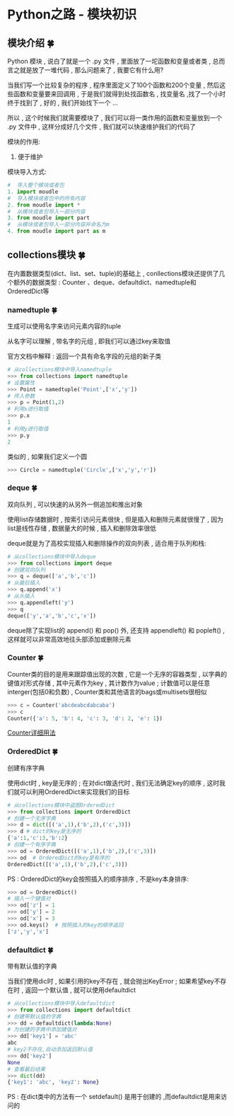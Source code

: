 # Python之路 -  模块初识
##  模块介绍 🍀

Python 模块 , 说白了就是一个 .py 文件 , 里面放了一坨函数和变量或者类 , 总而言之就是放了一堆代码 , 那么问题来了 , 我要它有什么用?

当我们写一个比较复杂的程序 , 程序里面定义了100个函数和200个变量 , 然后这些函数和变量要来回调用 , 于是我们就得到处找函数名 , 找变量名 ,找了一个小时终于找到了 , 好的 , 我们开始找下一个 ... 

所以 , 这个时候我们就需要模块了 , 我们可以将一类作用的函数和变量放到一个 .py 文件中 , 这样分成好几个文件 , 我们就可以快速维护我们的代码了

模块的作用:

1. 便于维护

模块导入方式:

```python
#  导入整个模块或者包
1. import moudle
#  导入模块或者包中的所有内容
2. from moudle import *
#  从模块或者包导入一部分内容
3. from moudle import part 
#  从模块或者包导入一部分内容并命名为m
4. from moudle import part as m
```

## collections模块  🍀

在内置数据类型(dict、list、set、tuple)的基础上 , conllections模块还提供了几个额外的数据类型 : Counter 、deque、defaultdict、namedtuple和OrderedDict等

### namedtuple  🍀

生成可以使用名字来访问元素内容的tuple

从名字可以理解 , 带名字的元组 , 即我们可以通过key来取值

官方文档中解释 : 返回一个具有命名字段的元组的新子类

```python
# 从collections模块中导入namedtuple
>>> from collections import namedtuple
# 设置属性
>>> Point = namedtuple('Point',['x','y'])
# 传入参数
>>> p = Point(1,2)
# 利用x进行取值
>>> p.x
1
# 利用y进行取值
>>> p.y
2
```

类似的 , 如果我们定义一个圆

```python
>>> Circle = namedtuple('Circle',['x','y','r'])
```

### deque  🍀

双向队列 , 可以快速的从另外一侧追加和推出对象

使用list存储数据时 , 按索引访问元素很快 , 但是插入和删除元素就很慢了 , 因为list是线性存储 , 数据量大的时候 , 插入和删除效率很低

deque就是为了高校实现插入和删除操作的双向列表 , 适合用于队列和栈:

```python
# 从collections模块中导入deque
>>> from collections import deque
# 创建双向队列
>>> q = deque(['a','b','c'])
# 从最后插入
>>> q.append('x')
# 从头插入
>>> q.appendleft('y')
>>> q
deque(['y','a','b','c','x'])
```

deque除了实现list的 append() 和 pop() 外, 还支持 appendleft() 和 popleft() , 这样就可以非常高效地往头部添加或删除元素

 ###  Counter  🍀

Counter类的目的是用来跟踪值出现的次数 , 它是一个无序的容器类型 , 以字典的键值对形式存储 , 其中元素作为key , 其计数作为value ; 计数值可以是任意interger(包括0和负数) , Counter类和其他语言的bags或multisets很相似

```python
>>> c = Counter('abcdeabcdabcaba')
>>> c
Counter({'a': 5, 'b': 4, 'c': 3, 'd': 2, 'e': 1})
```

 [Counter详细用法](http://www.cnblogs.com/Eva-J/articles/7291842.html)

### OrderedDict  🍀

创建有序字典

使用dict时 , key是无序的 ; 在对dict做迭代时 , 我们无法确定key的顺序 , 这时我们就可以利用OrderedDict来实现我们的目标

```python
# 从collections模块中盗图OrderedDict
>>> from collections import OrderedDict
# 创建一个无序字典
>>> d = dict([('a',1),('b',2),('c',3)])
>>> d # dict的key是无序的
{'a':1,'c':3,'b':2}
# 创建一个有序字典
>>> od = OrderedDict([('a',1),('b',2),('c',3)])
>>> od  # OrderedDict的key是有序的
OrderedDict([('a',1),('b',2),('c',3)])
```

PS : OrderedDict的key会按照插入的顺序排序 , 不是key本身排序:

```python
>>> od = OrderedDict()
# 插入一个键值对
>>> od['z'] = 1
>>> od['y'] = 2
>>> od['x'] = 3
>>> od.keys()  # 按照插入的key的顺序返回
['z','y','x']
```

### defaultdict  🍀

带有默认值的字典

当我们使用dic时 , 如果引用的key不存在 , 就会抛出KeyError ; 如果希望key不存在时 , 返回一个默认值 , 就可以使用defaultdict

```python
# 从collections模块中导入defaultdict
>>> from collections import defaultdict
# 创建带默认值的字典
>>> dd = defaultdict(lambda:None)
# 为创建的字典中添加键值对
>>> dd['key1'] = 'abc'
abc
# key2不存在,自动添加返回默认值
>>> dd['key2']
None
# 查看最后结果
>>> dict(dd)
{'key1': 'abc', 'key2': None}
```

PS : 在dict类中的方法有一个 setdefault() 是用于创建的 ,而defaultdict是用来访问的